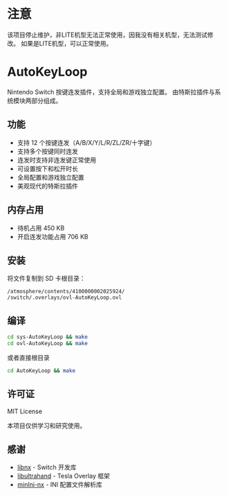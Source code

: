 # 注意

该项目停止维护，非LITE机型无法正常使用，因我没有相关机型，无法测试修改。
如果是LITE机型，可以正常使用。

# AutoKeyLoop

Nintendo Switch 按键连发插件，支持全局和游戏独立配置。
由特斯拉插件与系统模块两部分组成。

## 功能

- 支持 12 个按键连发（A/B/X/Y/L/R/ZL/ZR/十字键）
- 支持多个按键同时连发
- 连发时支持非连发键正常使用
- 可设置按下和松开时长
- 全局配置和游戏独立配置
- 美观现代的特斯拉插件

## 内存占用

- 待机占用 450 KB
- 开启连发功能占用 706 KB

## 安装

将文件复制到 SD 卡根目录：
```
/atmosphere/contents/4100000002025924/
/switch/.overlays/ovl-AutoKeyLoop.ovl
```

## 编译

```bash
cd sys-AutoKeyLoop && make
cd ovl-AutoKeyLoop && make
```
或者直接根目录

```bash
cd AutoKeyLoop && make
```

## 许可证

MIT License

本项目仅供学习和研究使用。

## 感谢

- [libnx](https://github.com/switchbrew/libnx) - Switch 开发库
- [libultrahand](https://github.com/ppkantorski/libultrahand) - Tesla Overlay 框架
- [minIni-nx](https://github.com/ITotalJustice/minIni-nx) - INI 配置文件解析库
